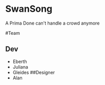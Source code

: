 # SwanSong
A Prima Done can't handle a crowd anymore

#Team
## Dev
   - Eberth
   - Juliana
   - Gleides
##Designer
   - Alan
